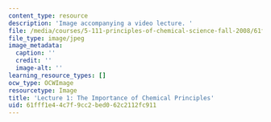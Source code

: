 ```yaml
---
content_type: resource
description: 'Image accompanying a video lecture. '
file: /media/courses/5-111-principles-of-chemical-science-fall-2008/61fff1e44c7f9cc2bed062c2112fc911_1.jpg
file_type: image/jpeg
image_metadata:
  caption: ''
  credit: ''
  image-alt: ''
learning_resource_types: []
ocw_type: OCWImage
resourcetype: Image
title: 'Lecture 1: The Importance of Chemical Principles'
uid: 61fff1e4-4c7f-9cc2-bed0-62c2112fc911
---
```

